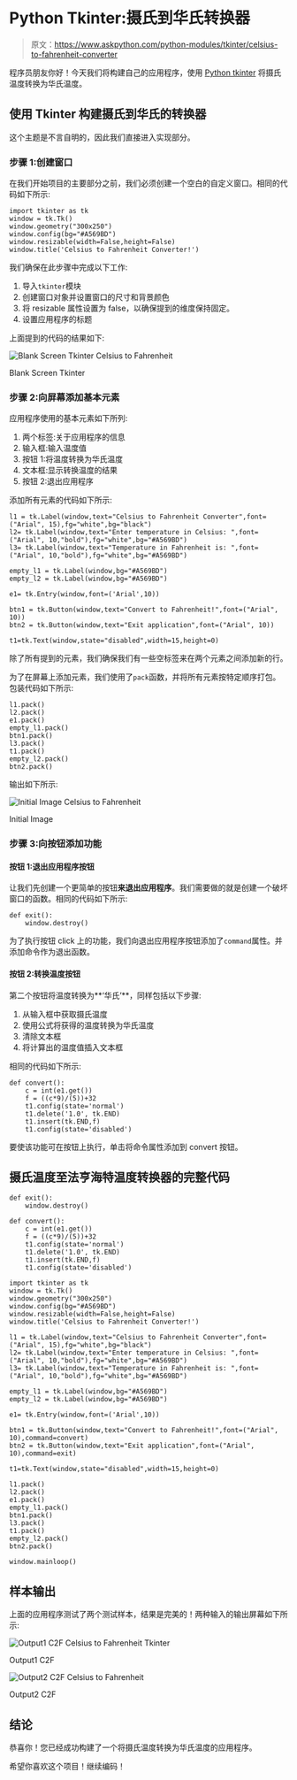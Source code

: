 # Python Tkinter:摄氏到华氏转换器

> 原文：<https://www.askpython.com/python-modules/tkinter/celsius-to-fahrenheit-converter>

程序员朋友你好！今天我们将构建自己的应用程序，使用 [Python tkinter](https://www.askpython.com/python-modules/tkinter/tkinter-buttons) 将摄氏温度转换为华氏温度。

## 使用 Tkinter 构建摄氏到华氏的转换器

这个主题是不言自明的，因此我们直接进入实现部分。

### 步骤 1:创建窗口

在我们开始项目的主要部分之前，我们必须创建一个空白的自定义窗口。相同的代码如下所示:

```
import tkinter as tk
window = tk.Tk()
window.geometry("300x250")
window.config(bg="#A569BD")
window.resizable(width=False,height=False)
window.title('Celsius to Fahrenheit Converter!')

```

我们确保在此步骤中完成以下工作:

1.  导入`tkinter`模块
2.  创建窗口对象并设置窗口的尺寸和背景颜色
3.  将 resizable 属性设置为 false，以确保提到的维度保持固定。
4.  设置应用程序的标题

上面提到的代码的结果如下:

![Blank Screen Tkinter Celsius to Fahrenheit](img/870b477f3fd60efbbf98fdc0e9a7a050.png)

Blank Screen Tkinter

### 步骤 2:向屏幕添加基本元素

应用程序使用的基本元素如下所列:

1.  两个标签:关于应用程序的信息
2.  输入框:输入温度值
3.  按钮 1:将温度转换为华氏温度
4.  文本框:显示转换温度的结果
5.  按钮 2:退出应用程序

添加所有元素的代码如下所示:

```
l1 = tk.Label(window,text="Celsius to Fahrenheit Converter",font=("Arial", 15),fg="white",bg="black")
l2= tk.Label(window,text="Enter temperature in Celsius: ",font=("Arial", 10,"bold"),fg="white",bg="#A569BD")
l3= tk.Label(window,text="Temperature in Fahrenheit is: ",font=("Arial", 10,"bold"),fg="white",bg="#A569BD")

empty_l1 = tk.Label(window,bg="#A569BD")
empty_l2 = tk.Label(window,bg="#A569BD")

e1= tk.Entry(window,font=('Arial',10))

btn1 = tk.Button(window,text="Convert to Fahrenheit!",font=("Arial", 10))
btn2 = tk.Button(window,text="Exit application",font=("Arial", 10))

t1=tk.Text(window,state="disabled",width=15,height=0)

```

除了所有提到的元素，我们确保我们有一些空标签来在两个元素之间添加新的行。

为了在屏幕上添加元素，我们使用了`pack`函数，并将所有元素按特定顺序打包。包装代码如下所示:

```
l1.pack()
l2.pack()
e1.pack()
empty_l1.pack()
btn1.pack()
l3.pack()
t1.pack()
empty_l2.pack()
btn2.pack()

```

输出如下所示:

![Initial Image Celsius to Fahrenheit](img/33b1859919d7e8ec50fd544423938c23.png)

Initial Image

### 步骤 3:向按钮添加功能

#### 按钮 1:退出应用程序按钮

让我们先创建一个更简单的按钮**来退出应用程序**。我们需要做的就是创建一个破坏窗口的函数。相同的代码如下所示:

```
def exit():
    window.destroy()

```

为了执行按钮 click 上的功能，我们向退出应用程序按钮添加了`command`属性。并添加命令作为退出函数。

#### 按钮 2:转换温度按钮

第二个按钮将温度转换为**‘华氏’**，同样包括以下步骤:

1.  从输入框中获取摄氏温度
2.  使用公式将获得的温度转换为华氏温度
3.  清除文本框
4.  将计算出的温度值插入文本框

相同的代码如下所示:

```
def convert():
    c = int(e1.get())
    f = ((c*9)/(5))+32
    t1.config(state='normal')
    t1.delete('1.0', tk.END)
    t1.insert(tk.END,f)
    t1.config(state='disabled')

```

要使该功能可在按钮上执行，单击将命令属性添加到 convert 按钮。

## 摄氏温度至法亨海特温度转换器的完整代码

```
def exit():
    window.destroy()

def convert():
    c = int(e1.get())
    f = ((c*9)/(5))+32
    t1.config(state='normal')
    t1.delete('1.0', tk.END)
    t1.insert(tk.END,f)
    t1.config(state='disabled')

import tkinter as tk
window = tk.Tk()
window.geometry("300x250")
window.config(bg="#A569BD")
window.resizable(width=False,height=False)
window.title('Celsius to Fahrenheit Converter!')

l1 = tk.Label(window,text="Celsius to Fahrenheit Converter",font=("Arial", 15),fg="white",bg="black")
l2= tk.Label(window,text="Enter temperature in Celsius: ",font=("Arial", 10,"bold"),fg="white",bg="#A569BD")
l3= tk.Label(window,text="Temperature in Fahrenheit is: ",font=("Arial", 10,"bold"),fg="white",bg="#A569BD")

empty_l1 = tk.Label(window,bg="#A569BD")
empty_l2 = tk.Label(window,bg="#A569BD")

e1= tk.Entry(window,font=('Arial',10))

btn1 = tk.Button(window,text="Convert to Fahrenheit!",font=("Arial", 10),command=convert)
btn2 = tk.Button(window,text="Exit application",font=("Arial", 10),command=exit)

t1=tk.Text(window,state="disabled",width=15,height=0)

l1.pack()
l2.pack()
e1.pack()
empty_l1.pack()
btn1.pack()
l3.pack()
t1.pack()
empty_l2.pack()
btn2.pack()

window.mainloop()

```

## 样本输出

上面的应用程序测试了两个测试样本，结果是完美的！两种输入的输出屏幕如下所示:

![Output1 C2F Celsius to Fahrenheit Tkinter](img/9aa9734262c3d94e806ee43bcb65e1da.png)

Output1 C2F

![Output2 C2F Celsius to Fahrenheit](img/ecd23ebd256d16c50a3f766b1996915d.png)

Output2 C2F

## 结论

恭喜你！您已经成功构建了一个将摄氏温度转换为华氏温度的应用程序。

希望你喜欢这个项目！继续编码！